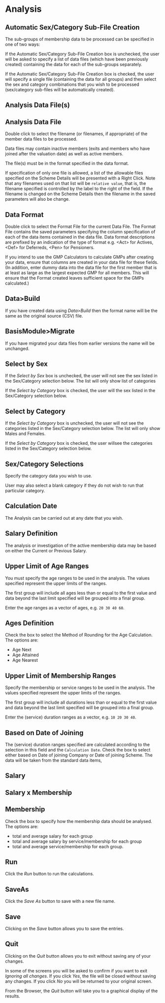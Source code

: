 # Analysis



## Automatic Sex/Category Sub-File Creation

The sub-groups of membership data to be processed can be specified in
one of two ways:

If the Automatic Sex/Category Sub-File Creation box is unchecked, the
user will be asked to specify a list of data files (which have been
previously created) containing the data for each of the sub-groups
separately.

If the Automatic Sex/Category Sub-File Creation box is checked, the user
will specify a single file (containing the data for all groups) and then
select the sex and category combinations that you wish to be processed
(sex/category sub-files will be automatically created).

## Analysis Data File(s)

## Analysis Data File

Double click to select the filename (or filenames, if appropriate) of
the member data files to be processed.

Data files may contain inactive members (exits and members who have
joined after the valuation date) as well as active members.

The file(s) must be in the format specified in the data format.

If specification of only one file is allowed, a list of the allowable
files specified on the Scheme Details will be presented with a Right
Click. Note that any filenames used on that list will be `relative
value`, that is, the filename specified is controlled by the label to
the right of the field. If the filename is changed on the Scheme Details
then the filename in the saved parameters will also be change.

## Data Format

Double click to select the Format File for the current Data File. The
Format File contains the saved parameters specifying the column
specification of each of the data items contained in the data file. Data
format descriptions are prefixed by an indication of the type of format
e.g. &lt;Act&gt; for Actives, &lt;Def&gt; for Deferreds, &lt;Pen&gt; for Pensioners.

If you intend to use the GMP Calculators to calculate GMPs after
creating your data, ensure that columns are created in your data file
for these fields. (In addition, enter dummy data into the data file for
the first member that is at least as large as the largest expected GMP
for all members. This will ensure that the Format created leaves
sufficient space for the GMPs calculated.)

## Data&gt;Build

If you have created data using _Data&gt;Build_ then the format name will
be the same as the original source (CSV) file.

## BasisModule&gt;Migrate

If you have migrated your data files from earlier versions the name will
be unchanged.

## Select by Sex

If the _Select by Sex_ box is unchecked, the user will not see the sex listed
in the Sex/Category selection below. The list will only show list of
categories

If the _Select by Category_ box is checked, the user will the sex listed in
the Sex/Category selection below.

## Select by Category

If the _Select by Category_ box is unchecked, the user will not see the
categories listed in the Sex/Category selection below. The list will
only show Males and Females.

If the _Select by Category_ box is checked, the user willsee the categories
listed in the Sex/Category selection below.

## Sex/Category Selections

Specify the category data you wish to use.

User may also select a blank category if they do not wish to run that
particular category.

## Calculation Date

The Analysis can be carried out at any date that you wish.

## Salary Definition

The analysis or investigation of the active membership data may be based
on either the Current or Previous Salary.

## Upper Limit of Age Ranges

You must specify the age ranges to be used in the analysis. The values
specified represent the upper limits of the ranges.

The first group will include all ages less than or equal to the first
value and data beyond the last limit specified will be grouped into a
final group.

Enter the age ranges as a vector of ages, e.g. `20 30 40 60`.

## Ages Definition

Check the box to select the Method of Rounding for the Age Calculation.
The options are:

-   Age Next
-   Age Attained
-   Age Nearest

## Upper Limit of Membership Ranges

Specify the membership or service ranges to be used in the analysis. The
values specified represent the upper limits of the ranges.

The first group will include all durations less than or equal to the
first value and data beyond the last limit specified will be grouped
into a final group.

Enter the (service) duration ranges as a vector, e.g. `10 20 30 40`.

## Based on Date of Joining

The (service) duration ranges specified are calculated according to the
selection in this field and the `Calculation Date`. Check the box to
select either based on Date of joining Company or Date of joining
Scheme. The data will be taken from the standard data items,

## Salary

## Salary x Membership

## Membership

Check the box to specify how the membership data should be analysed. The
options are:

-   total and average salary for each group
-   total and average salary by service/membership for each group
-   total and average service/membership for each group.

## Run

Click the _Run_ button to run the calculations.

## SaveAs

Click the _Save As_ button to save with a new file name.

## Save

Clicking on the _Save_ button allows you to save the entries.

## Quit

Clicking on the _Quit_ button allows you to exit without saving any of
your changes.

In some of the screens you will be asked to confirm if you want to exit
_Ignoring all changes_. If you click _Yes_, the file will be closed
without saving any changes. If you click _No_ you will be returned to your
original screen.

From the Browser, the _Quit_ button will take you to a graphical display
of the results.